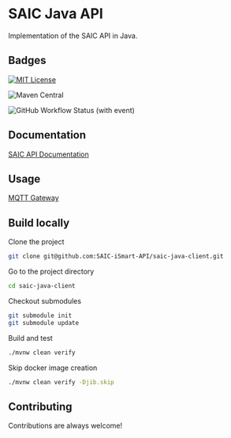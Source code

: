 
# SAIC Java API

Implementation of the SAIC API in Java.


## Badges

[![MIT License](https://img.shields.io/badge/License-MIT-green.svg)](https://choosealicense.com/licenses/mit/)

![Maven Central](https://img.shields.io/maven-central/v/io.github.saic-ismart-api/saic-ismart-api-parent)

![GitHub Workflow Status (with event)](https://img.shields.io/github/actions/workflow/status/SAIC-iSmart-API/saic-java-client/maven.yml)

## Documentation

[SAIC API Documentation](https://github.com/SAIC-iSmart-API/documentation)


## Usage

[MQTT Gateway](saic-java-mqtt-gateway)


## Build locally

Clone the project

```bash
git clone git@github.com:SAIC-iSmart-API/saic-java-client.git
```

Go to the project directory

```bash
cd saic-java-client
```

Checkout submodules
```bash
git submodule init
git submodule update
```

Build and test

```bash
./mvnw clean verify
```

Skip docker image creation

```bash
./mvnw clean verify -Djib.skip
```
## Contributing

Contributions are always welcome!


